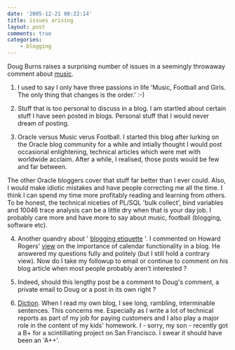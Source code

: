 ```yaml
---
date: '2005-12-21 08:22:14'
title: issues arising
layout: post
comments: true
categories:
    - blogging
---
```

Doug Burns raises a surprising number of issues in a seemingly throwaway
comment about
[music](http://www.nbrightside.com/blog/2005/12/20/the-killers-at-live-8/#comments).

1. I used to say I only have three passions in life 'Music, Football
and Girls. The only thing that changes is the order.' :-)

2. Stuff that is too personal to discuss in a blog. I am startled about
certain stuff I have seen posted in blogs. Personal stuff that I would
never dream of posting.

3. Oracle versus Music verus Football. I started this blog after
lurking on the Oracle blog community for a while and intially thought I
would post occasional enlightening, technical articles which were met
with worldwide acclaim. After a while, I realised, those posts would be
few and far between.

The other Oracle bloggers cover that stuff far better than I ever could.
Also, I would make idiotic mistakes and have people correcting me all
the time. I think I can spend my time more profitably reading and
learning from others. To be honest, the technical niceties of PL/SQL
'bulk collect', bind variables and 10046 trace analysis can be a little
dry when that is your day job. I probably care more and have more to say
about music, football (blogging, software etc).

4. Another quandry about '
[blogging etiquette](http://www.nbrightside.com/blog/2005/11/10/blog-etiquette/)
'. I commented on Howard Rogers'
[view](http://dizwell.com/blog/2005/12/17/zeitgeist-or-coincidence/)
on the importance of calendar functionality in a blog. He answered my
questions fully and politely (but I still hold a contrary view). Now do
I take my followup to email or continue to comment on his blog article
when most people probably aren't interested ?

5. Indeed, should this lengthy post be a comment to Doug's comment, a
private email to Doug or a post in its own right ?

6. [Diction](http://dizwell.com/blog/2005/12/17/zeitgeist-or-coincidence/#comment-297).
When I read my own blog, I see long, rambling, interminable sentences.
This concerns me. Especially as I write a lot of technical reports as
part of my job for paying customers and I also play a major role in the
content of my kids' homework. I - sorry, my son - recently got a B+ for
a scintilliating project on San Francisco. I swear it should have been
an 'A++'.
